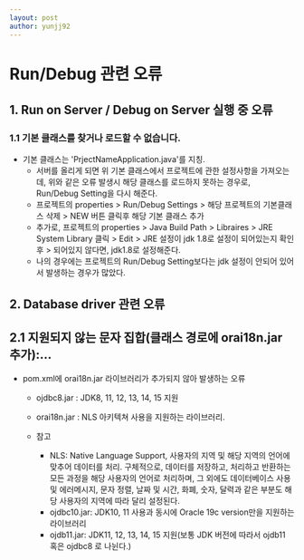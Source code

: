 ```yaml
---
layout: post
author: yunjj92
---
```

# Run/Debug 관련 오류
## 1. Run on Server / Debug on Server 실행 중 오류 
### 1.1  기본 클래스를 찾거나 로드할 수 없습니다. 
- 기본 클래스는 'PrjectNameApplication.java'를 지칭.
    - 서버를 올리게 되면 위 기본 클래스에서 프로젝트에 관한 설정사항을 가져오는데, 위와 같은 오류 발생시 해당 클래스를 로드하지 못하는 경우로, Run/Debug Setting을 다시 해준다. 
    - 프로젝트의 properties > Run/Debug Settings > 해당 프로젝트의 기본클래스 삭제 > NEW 버튼 클릭후 해당 기본 클래스 추가 
    - 추가로, 프로젝트의 properties > Java Build Path > Libraires > JRE System Library 클릭 > Edit > JRE 설정이 jdk 1.8로 설정이 되어있는지 확인 후 > 되어있지 않다면, jdk1.8로 설정해준다. 
    - 나의 경우에는 프로젝트의 Run/Debug Setting보다는 jdk 설정이 안되어 있어서 발생하는 경우가 많았다. 
## 2. Database driver 관련 오류 
## 2.1 지원되지 않는 문자 집합(클래스 경로에 orai18n.jar 추가):... 
- pom.xml에 orai18n.jar 라이브러리가 추가되지 않아 발생하는 오류
    - ojdbc8.jar
         : JDK8, 11, 12, 13, 14, 15 지원
    
    - orai18n.jar
        : NLS 아키텍쳐 사용을 지원하는 라이브러리. 

    - 참고
        - NLS: Native Language Support, 사용자의 지역 및 해당 지역의 언어에 맞추어 데이터를 처리. 구체적으로, 데이터를 저장하고, 처리하고 반환하는 모든 과정을 해당 사용자의 언어로 처리하며, 그 외에도 데이터베이스 사용 및 에러메시지, 문자 정렬, 날짜 및 시간, 화폐, 숫자, 달력과 같은 부분도 해당 사용자의 지역에 따라 달리 설정된다. 
        - ojdbc10.jar: JDK10, 11 사용과 동시에 Oracle 19c version만을 지원하는 라이브러리
        - ojdb11.jar: JDK11, 12, 13, 14, 15 지원(보통 JDK 버전에 따라서 ojdb11 혹은 ojdbc8 로 나뉜다.)